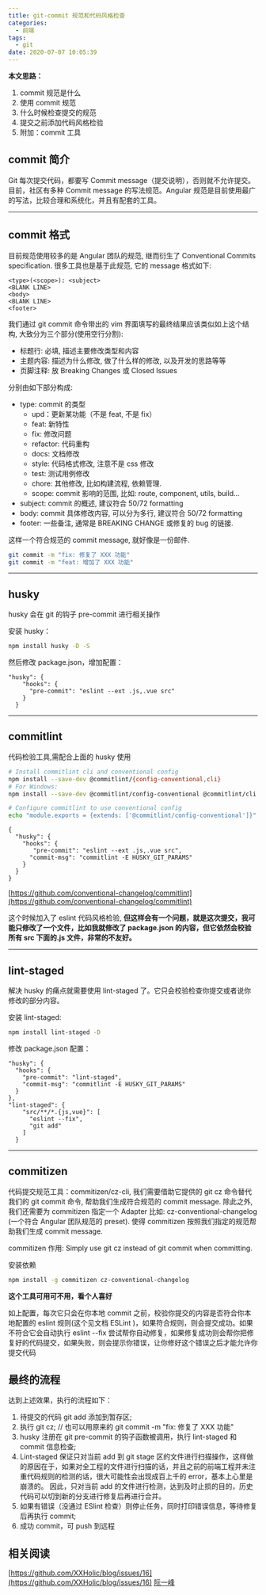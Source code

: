 ```yaml
---
title: git-commit 规范和代码风格检查
categories:
  - 前端
tags:
  - git
date: 2020-07-07 10:05:39
---
```


**本文思路：**

1. commit 规范是什么
2. 使用 commit 规范
3. 什么时候检查提交的规范
4. 提交之前添加代码风格检验
5. 附加：commit 工具

## commit 简介

Git 每次提交代码，都要写 Commit message（提交说明），否则就不允许提交。
目前，社区有多种 Commit message 的写法规范。Angular 规范是目前使用最广的写法，比较合理和系统化，并且有配套的工具。

---

## commit 格式

目前规范使用较多的是 Angular 团队的规范, 继而衍生了 Conventional Commits specification. 很多工具也是基于此规范, 它的 message 格式如下:

```
<type>(<scope>): <subject>
<BLANK LINE>
<body>
<BLANK LINE>
<footer>

```

我们通过 git commit 命令带出的 vim 界面填写的最终结果应该类似如上这个结构, 大致分为三个部分(使用空行分割):

- 标题行: 必填, 描述主要修改类型和内容
- 主题内容: 描述为什么修改, 做了什么样的修改, 以及开发的思路等等
- 页脚注释: 放 Breaking Changes 或 Closed Issues

分别由如下部分构成:

- type: commit 的类型
  - upd：更新某功能（不是 feat, 不是 fix）
  - feat: 新特性
  - fix: 修改问题
  - refactor: 代码重构
  - docs: 文档修改
  - style: 代码格式修改, 注意不是 css 修改
  - test: 测试用例修改
  - chore: 其他修改, 比如构建流程, 依赖管理.
  - scope: commit 影响的范围, 比如: route, component, utils, build...
- subject: commit 的概述, 建议符合 50/72 formatting
- body: commit 具体修改内容, 可以分为多行, 建议符合 50/72 formatting
- footer: 一些备注, 通常是 BREAKING CHANGE 或修复的 bug 的链接.

这样一个符合规范的 commit message, 就好像是一份邮件.

```bash
git commit -m "fix: 修复了 XXX 功能"
git commit -m "feat: 增加了 XXX 功能"
```

---

## husky

husky 会在 git 的钩子 pre-commit 进行相关操作

安装 husky：

```bash
npm install husky -D -S
```

然后修改 package.json，增加配置：

```
"husky": {
    "hooks": {
      "pre-commit": "eslint --ext .js,.vue src"
    }
  }
```

---

## commitlint

代码检验工具,需配合上面的 husky 使用

```bash
# Install commitlint cli and conventional config
npm install --save-dev @commitlint/{config-conventional,cli}
# For Windows:
npm install --save-dev @commitlint/config-conventional @commitlint/cli

# Configure commitlint to use conventional config
echo "module.exports = {extends: ['@commitlint/config-conventional']}" > commitlint.config.js
```

```
{
  "husky": {
    "hooks": {
       "pre-commit": "eslint --ext .js,.vue src",
      "commit-msg": "commitlint -E HUSKY_GIT_PARAMS"
    }
  }
}
```

[https://github.com/conventional-changelog/commitlint](https://github.com/conventional-changelog/commitlint)

这个时候加入了 eslint 代码风格检验, **但这样会有一个问题，就是这次提交，我可能只修改了一个文件，比如我就修改了 package.json 的内容，但它依然会校验所有 src 下面的.js 文件，非常的不友好。**

---

## lint-staged

解决 husky 的痛点就需要使用 lint-staged 了。它只会校验检查你提交或者说你修改的部分内容。

安装 lint-staged:

```bash
npm install lint-staged -D
```

修改 package.json 配置：

```
"husky": {
  "hooks": {
    "pre-commit": "lint-staged",
    "commit-msg": "commitlint -E HUSKY_GIT_PARAMS"
  }
},
"lint-staged": {
    "src/**/*.{js,vue}": [
      "eslint --fix",
      "git add"
    ]
  }
```

---

## commitizen

代码提交规范工具：commitizen/cz-cli, 我们需要借助它提供的 git cz 命令替代我们的 git commit 命令, 帮助我们生成符合规范的 commit message.
除此之外, 我们还需要为 commitizen 指定一个 Adapter 比如: cz-conventional-changelog (一个符合 Angular 团队规范的 preset). 使得 commitizen 按照我们指定的规范帮助我们生成 commit message.

commitizen 作用: Simply use git cz instead of git commit when committing.

安装依赖

```bash
npm install -g commitizen cz-conventional-changelog
```

**这个工具可用可不用，看个人喜好**

如上配置，每次它只会在你本地 commit 之前，校验你提交的内容是否符合你本地配置的 eslint 规则(这个见文档 ESLint )，如果符合规则，则会提交成功。如果不符合它会自动执行 eslint --fix 尝试帮你自动修复，如果修复成功则会帮你把修复好的代码提交，如果失败，则会提示你错误，让你修好这个错误之后才能允许你提交代码

## 最终的流程

达到上述效果，执行的流程如下：

1. 待提交的代码 git add 添加到暂存区;
2. 执行 git cz; // 也可以用原来的 git commit -m "fix: 修复了 XXX 功能"
3. husky 注册在 git pre-commit 的钩子函数被调用，执行 lint-staged 和 commit 信息检查;
4. Lint-staged 保证只对当前 add 到 git stage 区的文件进行扫描操作，这样做的原因在于，如果对全工程的文件进行扫描的话，并且之前的前端工程并未注重代码规则的检测的话，很大可能性会出现成百上千的 error，基本上心里是崩溃的。
   因此，只对当前 add 的文件进行检测，达到及时止损的目的，历史代码可以切到新的分支进行修复后再进行合并。
5. 如果有错误（没通过 ESlint 检查）则停止任务，同时打印错误信息，等待修复后再执行 commit;
6. 成功 commit，可 push 到远程

## 相关阅读

[https://github.com/XXHolic/blog/issues/16](https://github.com/XXHolic/blog/issues/16)
[阮一峰](https://www.ruanyifeng.com/blog/2016/01/commit_message_change_log.html)
